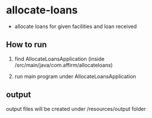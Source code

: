 # allocate-loans

- allocate loans for given facilities and loan received

## How to run

1. find AllocateLoansApplication (inside /src/main/java/com.affirm/allocateloans)

2. run main program under AllocateLoansApplication

## output

output files will be created under /resources/output folder